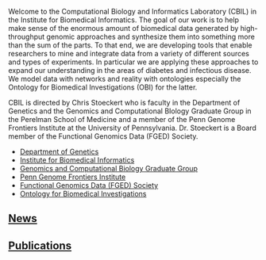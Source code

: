 <p>
  Welcome to the Computational Biology and Informatics Laboratory (CBIL) in the Institute for Biomedical Informatics. The goal of our work is to help make sense of the enormous amount of biomedical data generated by high-throughput genomic approaches and synthesize them into something more than the sum of the parts. To that end, we are developing tools that enable researchers to mine and integrate data from a variety of different sources and types of experiments. In particular we are applying these approaches to expand our understanding in the areas of diabetes and infectious disease. We model data with networks and reality with ontologies especially the Ontology for Biomedical Investigations (OBI) for the latter.  
</p>
<p>
CBIL is directed by Chris Stoeckert who is faculty in the Department of Genetics and the Genomics and Computational BIology Graduate Group in the Perelman School of Medicine and a member of the Penn Genome Frontiers Institute at the University of Pennsylvania. Dr. Stoeckert is a Board member of the Functional Genomics Data (FGED) Society.
</p>
<ul>
<li><a href="http://www.med.upenn.edu/genetics/">Department of Genetics</a></li>
<li><a href="http://ibi.upenn.edu/">Institute for Biomedical Informatics</a></li>
<li><a href="http://www.med.upenn.edu/gcb/index.shtml">Genomics and Computational Biology Graduate Group</a></li>
<li><a href="http://www.genomics.upenn.edu/">Penn Genome Frontiers Institute</a></li>
<li><a href="http://www.fged.org/">Functional Genomics Data (FGED) Society</a></li>
<li><a href="http://obi-ontology.org/">Ontology for Biomedical Investigations</a></li>
</ul>

## [News](news.md)
## [Publications](publications.md)
